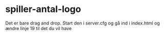# spiller-antal-logo
Det er bare drag and drop. Start den i server.cfg
og gå ind i index.html og ændre  linje 19 til det du vil have
